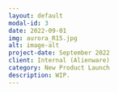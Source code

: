 ```yaml
---
layout: default
modal-id: 3
date: 2022-09-01
img: aurora_R15.jpg
alt: image-alt
project-date: September 2022
client: Internal (Alienware)
category: New Product Launch
description: WIP.
---
```

